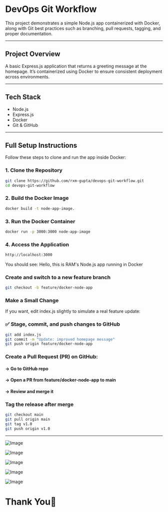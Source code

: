 # DevOps Git Workflow 

This project demonstrates a simple Node.js app containerized with Docker, along with Git best practices such as branching, pull requests, tagging, and proper documentation.

---

## Project Overview

A basic Express.js application that returns a greeting message at the homepage. It’s containerized using Docker to ensure consistent deployment across environments.

---

## Tech Stack

- Node.js
- Express.js
- Docker
- Git & GitHub

---

## Full Setup Instructions

Follow these steps to clone and run the app inside Docker:

### 1. Clone the Repository

```bash
git clone https://github.com/rxm-gupta/devops-git-workflow.git
cd devops-git-workflow
```
### 2. Build the Docker Image

```bash
docker build -t node-app-image.
```
### 3. Run the Docker Container

```bash
docker run -p 3000:3000 node-app-image
```

### 4. Access the Application

```bash
http://localhost:3000
```

You should see:
Hello, this is RAM's Node.js app running in Docker

### Create and switch to a new feature branch
```bash
git checkout -b feature/docker-node-app
```

### Make a Small Change
If you want, edit index.js slightly to simulate a real feature update:

### ✅ Stage, commit, and push changes to GitHub
```bash
git add index.js
git commit -m "Update: improved homepage message"
git push origin feature/docker-node-app
```

### Create a Pull Request (PR) on GitHub:
#### → Go to GitHub repo
#### → Open a PR from feature/docker-node-app to main
#### → Review and merge it

### Tag the release after merge
```bash
git checkout main
git pull origin main
git tag v1.0
git push origin v1.0
```
---

![Image](https://github.com/user-attachments/assets/34aa06bd-075b-4c96-b8b5-37f22fed3652)

![Image](https://github.com/user-attachments/assets/aabb35a9-f183-4b9a-9f93-9622b5f9b678)

![Image](https://github.com/user-attachments/assets/8da528fc-76c2-4a7c-9684-52ec8690f9ff)

![Image](https://github.com/user-attachments/assets/eba1c104-cad9-482f-86da-e628c7b2d73a)

![Image](https://github.com/user-attachments/assets/b388f23e-1678-4816-9838-a7fda05adaf1)

# Thank You🙌
